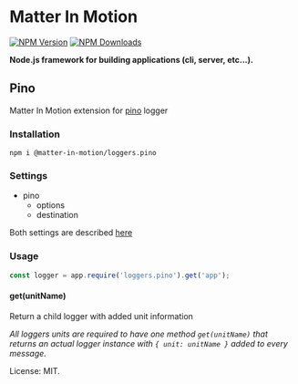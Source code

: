 # Matter In Motion

[![NPM Version](https://img.shields.io/npm/v/matter-in-motion/loggers.pino.svg?style=flat-square)](https://www.npmjs.com/package/matter-in-motion/loggers.pino)
[![NPM Downloads](https://img.shields.io/npm/dt/matter-in-motion/loggers.pino.svg?style=flat-square)](https://www.npmjs.com/package/matter-in-motion/loggers.pino)

**Node.js framework for building applications (cli, server, etc...).**

## Pino

Matter In Motion extension for [pino](https://github.com/pinojs/pino) logger

### Installation

`npm i @matter-in-motion/loggers.pino`

### Settings

- pino
  - options
  - destination

Both settings are described [here](https://github.com/pinojs/pino/blob/master/docs/api.md)

### Usage

```js
const logger = app.require('loggers.pino').get('app');
```

#### get(unitName)

Return a child logger with added unit information

_All loggers units are required to have one method `get(unitName)` that returns an actual logger instance with `{ unit: unitName }` added to every message._

License: MIT.
